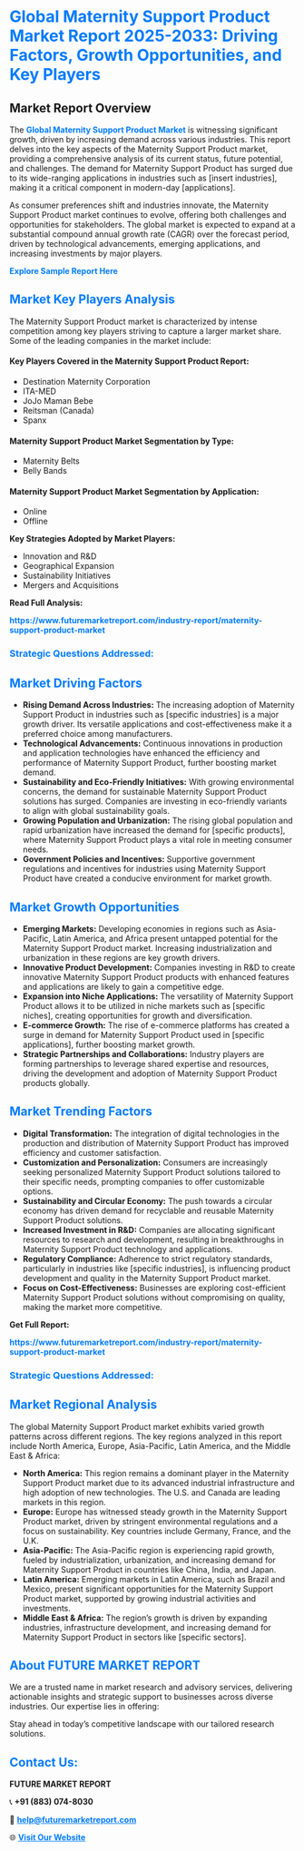 <h1 style="color: #007BFF;">Global Maternity Support Product Market Report 2025-2033: Driving Factors, Growth Opportunities, and Key Players</h1>

<section id="overview">
<h2>Market Report Overview</h2>
<p>The <a href="https://www.futuremarketreport.com/industry-report/maternity-support-product-market" style="color: #007BFF; text-decoration: none;"><strong>Global Maternity Support Product Market</strong></a> is witnessing significant growth, driven by increasing demand across various industries. This report delves into the key aspects of the Maternity Support Product market, providing a comprehensive analysis of its current status, future potential, and challenges. The demand for Maternity Support Product has surged due to its wide-ranging applications in industries such as [insert industries], making it a critical component in modern-day [applications].</p>
<p>As consumer preferences shift and industries innovate, the Maternity Support Product market continues to evolve, offering both challenges and opportunities for stakeholders. The global market is expected to expand at a substantial compound annual growth rate (CAGR) over the forecast period, driven by technological advancements, emerging applications, and increasing investments by major players.</p>
</section>

<section id="overview">
<p><a href="https://www.futuremarketreport.com/request-sample/reportId=93033" style="color: #007BFF; text-decoration: none;"><strong>Explore Sample Report Here</strong></a></p>
</section>

<section id="key-players">
<h2 style="color: #007BFF;">Market Key Players Analysis</h2>
<p>The Maternity Support Product market is characterized by intense competition among key players striving to capture a larger market share. Some of the leading companies in the market include:</p>
<h4>Key Players Covered in the Maternity Support Product Report:</h4>
<ul><li>Destination Maternity Corporation</li><li>ITA-MED</li><li>JoJo Maman Bebe</li><li>Reitsman (Canada)</li><li>Spanx</li></ul>
<h4>Maternity Support Product Market Segmentation by Type:</h4>
<ul><li>Maternity Belts</li><li>Belly Bands</li></ul>

<h4>Maternity Support Product Market Segmentation by Application:</h4>
<ul><li>Online</li><li>Offline</li></ul>
<p><strong>Key Strategies Adopted by Market Players:</strong></p>
<ul>
<li>Innovation and R&D</li>
<li>Geographical Expansion</li>
<li>Sustainability Initiatives</li>
<li>Mergers and Acquisitions</li>
</ul>
</section>

<section>
<p><strong>Read Full Analysis: </strong></p><a href="https://www.futuremarketreport.com/industry-report/maternity-support-product-market" style="color: #007BFF; text-decoration: none;"><strong>https://www.futuremarketreport.com/industry-report/maternity-support-product-market</strong></a>
<h3 style="color: #007BFF;">Strategic Questions Addressed:</h3>
</section>

<section id="driving-factors">
<h2 style="color: #007BFF;">Market Driving Factors</h2>
<ul>
<li><strong>Rising Demand Across Industries:</strong> The increasing adoption of Maternity Support Product in industries such as [specific industries] is a major growth driver. Its versatile applications and cost-effectiveness make it a preferred choice among manufacturers.</li>
<li><strong>Technological Advancements:</strong> Continuous innovations in production and application technologies have enhanced the efficiency and performance of Maternity Support Product, further boosting market demand.</li>
<li><strong>Sustainability and Eco-Friendly Initiatives:</strong> With growing environmental concerns, the demand for sustainable Maternity Support Product solutions has surged. Companies are investing in eco-friendly variants to align with global sustainability goals.</li>
<li><strong>Growing Population and Urbanization:</strong> The rising global population and rapid urbanization have increased the demand for [specific products], where Maternity Support Product plays a vital role in meeting consumer needs.</li>
<li><strong>Government Policies and Incentives:</strong> Supportive government regulations and incentives for industries using Maternity Support Product have created a conducive environment for market growth.</li>
</ul>
</section>

<section id="growth-opportunities">
<h2 style="color: #007BFF;">Market Growth Opportunities</h2>
<ul>
<li><strong>Emerging Markets:</strong> Developing economies in regions such as Asia-Pacific, Latin America, and Africa present untapped potential for the Maternity Support Product market. Increasing industrialization and urbanization in these regions are key growth drivers.</li>
<li><strong>Innovative Product Development:</strong> Companies investing in R&D to create innovative Maternity Support Product products with enhanced features and applications are likely to gain a competitive edge.</li>
<li><strong>Expansion into Niche Applications:</strong> The versatility of Maternity Support Product allows it to be utilized in niche markets such as [specific niches], creating opportunities for growth and diversification.</li>
<li><strong>E-commerce Growth:</strong> The rise of e-commerce platforms has created a surge in demand for Maternity Support Product used in [specific applications], further boosting market growth.</li>
<li><strong>Strategic Partnerships and Collaborations:</strong> Industry players are forming partnerships to leverage shared expertise and resources, driving the development and adoption of Maternity Support Product products globally.</li>
</ul>
</section>

<section id="trending-factors">
<h2 style="color: #007BFF;">Market Trending Factors</h2>
<ul>
<li><strong>Digital Transformation:</strong> The integration of digital technologies in the production and distribution of Maternity Support Product has improved efficiency and customer satisfaction.</li>
<li><strong>Customization and Personalization:</strong> Consumers are increasingly seeking personalized Maternity Support Product solutions tailored to their specific needs, prompting companies to offer customizable options.</li>
<li><strong>Sustainability and Circular Economy:</strong> The push towards a circular economy has driven demand for recyclable and reusable Maternity Support Product solutions.</li>
<li><strong>Increased Investment in R&D:</strong> Companies are allocating significant resources to research and development, resulting in breakthroughs in Maternity Support Product technology and applications.</li>
<li><strong>Regulatory Compliance:</strong> Adherence to strict regulatory standards, particularly in industries like [specific industries], is influencing product development and quality in the Maternity Support Product market.</li>
<li><strong>Focus on Cost-Effectiveness:</strong> Businesses are exploring cost-efficient Maternity Support Product solutions without compromising on quality, making the market more competitive.</li>
</ul>
</section>

<section>
<p><strong>Get Full Report: </strong></p><a href="https://www.futuremarketreport.com/industry-report/maternity-support-product-market" style="color: #007BFF; text-decoration: none;"><strong>https://www.futuremarketreport.com/industry-report/maternity-support-product-market</strong></a>
<h3 style="color: #007BFF;">Strategic Questions Addressed:</h3>
</section>


<section id="regional-analysis">
<h2 style="color: #007BFF;">Market Regional Analysis</h2>
<p>The global Maternity Support Product market exhibits varied growth patterns across different regions. The key regions analyzed in this report include North America, Europe, Asia-Pacific, Latin America, and the Middle East & Africa:</p>
<ul>
<li><strong>North America:</strong> This region remains a dominant player in the Maternity Support Product market due to its advanced industrial infrastructure and high adoption of new technologies. The U.S. and Canada are leading markets in this region.</li>
<li><strong>Europe:</strong> Europe has witnessed steady growth in the Maternity Support Product market, driven by stringent environmental regulations and a focus on sustainability. Key countries include Germany, France, and the U.K.</li>
<li><strong>Asia-Pacific:</strong> The Asia-Pacific region is experiencing rapid growth, fueled by industrialization, urbanization, and increasing demand for Maternity Support Product in countries like China, India, and Japan.</li>
<li><strong>Latin America:</strong> Emerging markets in Latin America, such as Brazil and Mexico, present significant opportunities for the Maternity Support Product market, supported by growing industrial activities and investments.</li>
<li><strong>Middle East & Africa:</strong> The region’s growth is driven by expanding industries, infrastructure development, and increasing demand for Maternity Support Product in sectors like [specific sectors].</li>
</ul>
</section>

<footer>
<h2 style="color: #007BFF;">About FUTURE MARKET REPORT</h2>
<p>We are a trusted name in market research and advisory services, delivering actionable insights and strategic support to businesses across diverse industries. Our expertise lies in offering:</p>

<p>Stay ahead in today’s competitive landscape with our tailored research solutions.</p>

<h2 style="color: #007BFF;">Contact Us:</h2>
<p><strong>FUTURE MARKET REPORT</strong></p>
<p>📞 <strong>+91 (883) 074-8030</strong></p>
<p>📧 <strong><a href="mailto:help@futuremarketreport.com" style="color: #007BFF;">help@futuremarketreport.com</a></strong></p>
<p>🌐 <strong><a href="https://www.futuremarketreport.com/" style="color: #007BFF;">Visit Our Website</a></strong></p>
</footer>